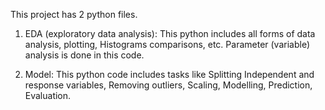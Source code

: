 This project has 2 python files. 

1) EDA (exploratory data analysis):
This python includes all forms of data analysis, plotting, Histograms comparisons, etc.
Parameter (variable) analysis is done in this code.

2) Model:
This python code includes tasks like 
Splitting Independent and response variables, Removing outliers, Scaling, Modelling,
Prediction, Evaluation.